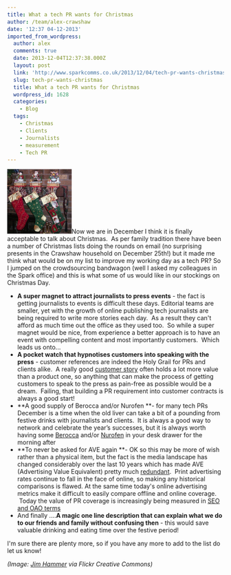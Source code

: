 ```yaml
---
title: What a tech PR wants for Christmas
author: /team/alex-crawshaw
date: '12:37 04-12-2013'
imported_from_wordpress:
  author: alex
  comments: true
  date: 2013-12-04T12:37:38.000Z
  layout: post
  link: 'http://www.sparkcomms.co.uk/2013/12/04/tech-pr-wants-christmas/'
  slug: tech-pr-wants-christmas
  title: What a tech PR wants for Christmas
  wordpress_id: 1628
  categories:
    - Blog
  tags:
    - Christmas
    - Clients
    - Journalists
    - measurement
    - Tech PR
---
```


![Christmas Stockings](Pic-6-150x150.jpg)Now we are in December I think it is finally acceptable to talk about Christmas.  As per family tradition there have been a number of Christmas lists doing the rounds on email (no surprising presents in the Crawshaw household on December 25th!) but it made me think what would be on my list to improve my working day as a tech PR? So I jumped on the crowdsourcing bandwagon (well I asked my colleagues in the Spark office) and this is what some of us would like in our stockings on Christmas Day.

  * **A super magnet to attract journalists to press events** - the fact is getting journalists to events is difficult these days. Editorial teams are smaller, yet with the growth of online publishing tech journalists are being required to write more stories each day.  As a result they can't afford as much time out the office as they used too.  So while a super magnet would be nice, from experience a better approach is to have an event with compelling content and most importantly customers.  Which leads us onto...
  * **A pocket watch that hypnotises customers into speaking with the press** - customer references are indeed the Holy Grail for PRs and clients alike.  A really good [customer story](http://www.computing.co.uk/ctg/news/2316507/addison-lee-selects-jetnexus-in-drive-towards-microsoft-exchange-2010) often holds a lot more value than a product one, so anything that can make the process of getting customers to speak to the press as pain-free as possible would be a dream.  Failing, that building a PR requirement into customer contracts is always a good start!
  * **A good supply of Berocca and/or Nurofen **- for many tech PRs December is a time when the old liver can take a bit of a pounding from festive drinks with journalists and clients.  It is always a good way to network and celebrate the year’s successes, but it is always worth having some [Berocca](http://www.berocca.co.uk/en/home/index.php) and/or [Nurofen](http://www.nurofen.co.uk/) in your desk drawer for the morning after
  * **To never be asked for AVE again **- OK so this may be more of wish rather than a physical item, but the fact is the media landscape has changed considerably over the last 10 years which has made AVE (Advertising Value Equivalent) pretty much [redundant](http://www.prweek.com/article/1160379/cipr-penalise-against-outdated-ave-measurements-awards-entries).  Print advertising rates continue to fall in the face of online, so making any historical comparisons is flawed. At the same time today's online advertising metrics make it difficult to easily compare offline and online coverage.  Today the value of PR coverage is increasingly being measured in [SEO and OAO terms](http://www.sparkcomms.co.uk/2013/11/big-data-just-topic-tech-prs-promote-behalf-clients/)
  * And finally ....**A magic one line description that can explain what we do to our friends and family without confusing then** - this would save valuable drinking and eating time over the festive period!

I'm sure there are plenty more, so if you have any more to add to the list do let us know!

_(Image: [Jim Hammer](http://www.flickr.com/photos/hammer51012/3097416766/) via Flickr Creative Commons)_
